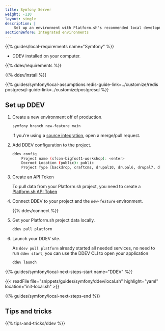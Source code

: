 ```yaml
---
title: Symfony Server
weight: -110
layout: single
description: |
    Set up an environment with Platform.sh's recommended local development tool, Symfony Server.
sectionBefore: Integrated environments
---
```



{{% guides/local-requirements name="Symfony" %}}
- DDEV installed on your computer.

{{% ddev/requirements %}}

{{% ddev/install %}}

{{% guides/symfony/local-assumptions redis-guide-link=../customize/redis postgresql-guide-link=../customize/postgresql %}}

## Set up DDEV

1.  Create a new environment off of production.

    ```bash
    symfony branch new-feature main
    ```

    If you're using a [source integration](../../../integrations/source/_index.md),
    open a merge/pull request.

2.  Add DDEV configuration to the project.

    ```bash
    ddev config
        Project name (sfcon-bigfoot1-workshop): <enter>
        Docroot Location (public): public
        Project Type [backdrop, craftcms, drupal10, drupal6, drupal7, drupal8, drupal9, laravel, magento, magento2, php, shopware6, typo3, wordpress] (php): php
    ```

3.  Create an API Token

    To pull data from your Platform.sh project, you need to create a [Platform.sh API Token](../../../administration/cli/api-tokens.html#2-create-a-platformsh-api-token)

4.  Connect DDEV to your project and the `new-feature` environment.

    {{% ddev/connect %}}

5.  Get your Platform.sh project data locally.

    ```bash
    ddev pull platform
    ```

6. Launch your DDEV site.

    As `ddev pull platform` already started all needed services, no need to run `ddev start`, you can use the DDEV CLI to open your application

    ```bash
    ddev launch
    ```

{{% guides/symfony/local-next-steps-start name="DDEV" %}}

{{< readFile file="snippets/guides/symfony/ddev/local.sh" highlight="yaml" location="init-local.sh" >}}

{{% guides/symfony/local-next-steps-end %}}

## Tips and tricks

{{% tips-and-tricks/ddev %}}
